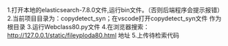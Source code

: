 1.打开本地的elasticsearch-7.8.0文件,运行bin文件。（否则后端程序会提示报错）
2.当前项目目录为：copydetect_syn；在vscode打开copydetect_syn文件 作为根目录
3.运行Webclass80.py文件
4.在浏览器搜索：http://127.0.0.1/static/fileyploda80.html 地址
5.上传待检索代码
